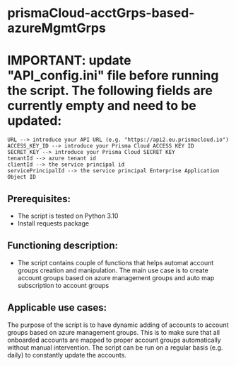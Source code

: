# prismaCloud-acctGrps-based-azureMgmtGrps

# IMPORTANT: update "API_config.ini" file before running the script. The following fields are currently empty and need to be updated:
```
URL --> introduce your API URL (e.g. "https://api2.eu.prismacloud.io")
ACCESS_KEY_ID --> introduce your Prisma Cloud ACCESS KEY ID
SECRET_KEY --> introduce your Prisma Cloud SECRET KEY
tenantId --> azure tenant id
clientId --> the service principal id
servicePrincipalId --> the service principal Enterprise Application Object ID
```
## Prerequisites:
- The script is tested on Python 3.10
- Install requests package
    
## Functioning description:

- The script contains couple of functions that helps automat account groups creation and manipulation. The main use case is to create account groups based on azure management groups and auto map subscription to account groups


## Applicable use cases:

The purpose of the script is to have dynamic adding of accounts to account groups based on azure management groups. This is to make sure that all onboarded accounts are mapped to proper account groups automatically without manual intervention. The script can be run on a regular basis (e.g. daily) to constantly update the accounts.


